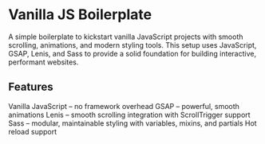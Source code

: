 # Vanilla JS Boilerplate

A simple boilerplate to kickstart vanilla JavaScript projects with smooth scrolling, animations, and modern styling tools.
This setup uses JavaScript, GSAP, Lenis, and Sass to provide a solid foundation for building interactive, performant websites.

## Features

Vanilla JavaScript – no framework overhead
GSAP – powerful, smooth animations
Lenis – smooth scrolling integration with ScrollTrigger support
Sass – modular, maintainable styling with variables, mixins, and partials
Hot reload support

